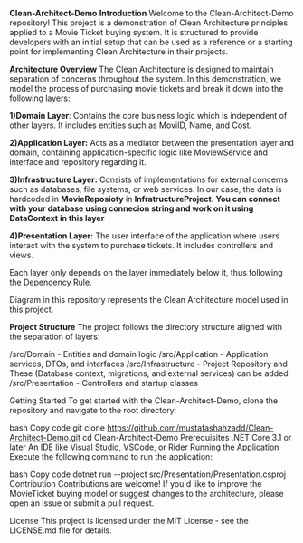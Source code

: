 **Clean-Architect-Demo**
**Introduction**
Welcome to the Clean-Architect-Demo repository! This project is a demonstration of Clean Architecture principles applied to a Movie Ticket buying system. It is structured to provide developers with an initial setup that can be used as a reference or a starting point for implementing Clean Architecture in their projects.

**Architecture Overview**
The Clean Architecture is designed to maintain separation of concerns throughout the system. In this demonstration, we model the process of purchasing movie tickets and break it down into the following layers:

**1)Domain Layer**: Contains the core business logic which is independent of other layers. It includes entities such as MoviID, Name, and Cost.

**2)Application Layer:** Acts as a mediator between the presentation layer and domain, containing application-specific logic like MoviewService and interface and repository regarding it.

**3)Infrastructure Layer:** Consists of implementations for external concerns such as databases, file systems, or web services. In our case, the data is hardcoded in **MovieReposioty** in **InfratructureProject**. 
**You can connect with your database using connecion string and work on it using DataContext in this layer**

**4)Presentation Layer:** The user interface of the application where users interact with the system to purchase tickets. It includes controllers and views.

Each layer only depends on the layer immediately below it, thus following the Dependency Rule.


Diagram in this repository represents the Clean Architecture model used in this project.

**Project Structure**
The project follows the directory structure aligned with the separation of layers:

/src/Domain - Entities and domain logic
/src/Application - Application services, DTOs, and interfaces
/src/Infrastructure - Project Repository and These (Database context, migrations, and external services) can be added
/src/Presentation - Controllers and startup classes

Getting Started
To get started with the Clean-Architect-Demo, clone the repository and navigate to the root directory:

bash
Copy code
git clone https://github.com/mustafashahzadd/Clean-Architect-Demo.git
cd Clean-Architect-Demo
Prerequisites
.NET Core 3.1 or later
An IDE like Visual Studio, VSCode, or Rider
Running the Application
Execute the following command to run the application:

bash
Copy code
dotnet run --project src/Presentation/Presentation.csproj
Contribution
Contributions are welcome! If you'd like to improve the MovieTicket buying model or suggest changes to the architecture, please open an issue or submit a pull request.

License
This project is licensed under the MIT License - see the LICENSE.md file for details.
